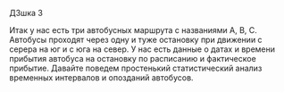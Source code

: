 ДЗшка 3 


Итак у нас есть три автобусных маршрута с названиями А, В, С. Автобусы проходят через одну и туже остановку при движении с серера на юг и с юга на север. У нас есть данные о датах и времени прибытия автобуса на остановку по расписанию и фактическое прибытие. Давайте поведем простенький статистический анализ временных интервалов и опозданий автобусов.
